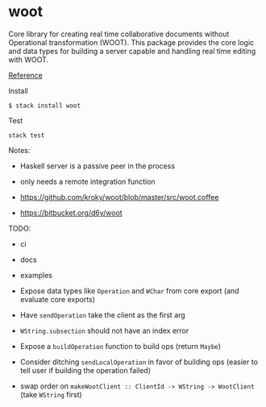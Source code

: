 # woot

Core library for creating real time collaborative documents without Operational
transformation (WOOT). This package provides the core logic and data types for building a server capable and handling real time editing with WOOT.

[Reference](https://hal.inria.fr/inria-00071240/document)

Install

```
$ stack install woot
```

Test

```
stack test
```

Notes:

* Haskell server is a passive peer in the process
* only needs a remote integration function

* https://github.com/kroky/woot/blob/master/src/woot.coffee
* https://bitbucket.org/d6y/woot

TODO:

* ci
* docs
* examples

* Expose data types like `Operation` and `WChar` from core export (and evaluate core exports)
* Have `sendOperation` take the client as the first arg
* `WString.subsection` should not have an index error
* Expose a `buildOperation` function to build ops (return `Maybe`)
* Consider ditching `sendLocalOperation` in favor of building ops (easier to tell user if building the operation failed)
* swap order on `makeWootClient :: ClientId -> WString -> WootClient` (take `WString` first)
